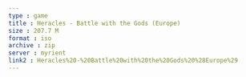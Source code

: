 ```yaml
---
type : game
title : Heracles - Battle with the Gods (Europe)
size : 207.7 M
format : iso
archive : zip
server : myrient
link2 : Heracles%20-%20Battle%20with%20the%20Gods%20%28Europe%29
---
```

